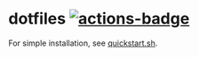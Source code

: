 # dotfiles [![actions-badge](https://action-badges.now.sh/awseward/dotfiles)](https://github.com/awseward/dotfiles/actions)

For simple installation, see [quickstart.sh](https://raw.githubusercontent.com/awseward/dotfiles/master/.quickstart.sh).
